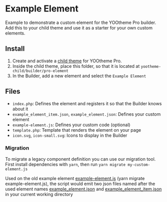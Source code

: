# Example Element

Example to demonstrate a custom element for the YOOtheme Pro builder. Add this to your child theme and use it as a starter for your own custom elements.

## Install

1. Create and activate a [child theme](https://yootheme.com/support/yootheme-pro/joomla/child-themes) for YOOtheme Pro.
2. Inside the child theme, place this folder, so that it is located at `yootheme-child/builder/pro-element`
3. In the Builder, add a new element and select the `Example Element`

## Files

- `index.php`: Defines the element and registers it so that the Builder knows about it
- `example_element_item.json`, `example_element.json`: Defines your custom element
- `example-element.js`: Defines your custom code (optional)
- `template.php`: Template that renders the element on your page
- `icon.svg`, `icon-small.svg`: Icons to display in the Builder

### Migration

To migrate a legacy component definition you can use our migration tool.
First install dependencies with `yarn`, then run `yarn migrate my-custom-element.js`

Used on the old example element [example-element.js](https://github.com/yootheme/example-element/blob/0a96a14fa01f7f2839866d401a89d60351b88212/example-element.js) (yarn migrate example-element.js), the script would emit two json files named after the used element names [example_element.json](https://github.com/yootheme/example-element/blob/14facb382cefdddf69d6bfa57715a604f7aff305/example_element.json) and [example_element_item.json](https://github.com/yootheme/example-element/blob/14facb382cefdddf69d6bfa57715a604f7aff305/example_element_item.json) in your current working directory
